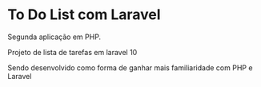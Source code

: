 # To Do List com Laravel

Segunda aplicação em PHP.

Projeto de lista de tarefas em laravel 10

Sendo desenvolvido como forma de ganhar mais familiaridade com PHP e Laravel
